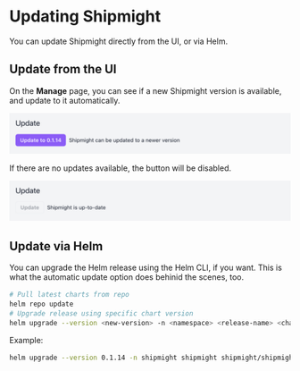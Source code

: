# Updating Shipmight

You can update Shipmight directly from the UI, or via Helm.

## Update from the UI

On the **Manage** page, you can see if a new Shipmight version is available, and update to it automatically.

![Screenshot of Update-section on Manage-page](images/updating.update.png)

If there are no updates available, the button will be disabled.

![Screenshot of disabled Update-section on Manage-page](images/updating.up-to-date.png)

## Update via Helm

You can upgrade the Helm release using the Helm CLI, if you want. This is what the automatic update option does behinid the scenes, too.

```bash
# Pull latest charts from repo
helm repo update
# Upgrade release using specific chart version
helm upgrade --version <new-version> -n <namespace> <release-name> <chart>
```

Example:

```bash
helm upgrade --version 0.1.14 -n shipmight shipmight shipmight/shipmight-stack
```
